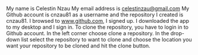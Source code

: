 ﻿My name is Celestin Nzau
My email address is celestinzau@gmail.com
My Github account is cnzau81 as a username and the repository I created is cnzau81. I browsed to www.github.com, I signed up. I downloaded the app to my desktop and I sign in.
To clone the repository, you have to login in to Github account. In the left corner choose clone a repository. In the drop-down list select the repository to want to clone and choose the location you want your repository to be cloned and hit the clone button.
